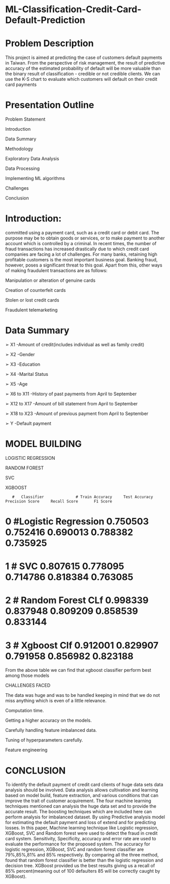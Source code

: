 # ML-Classification-Credit-Card-Default-Prediction

# Problem Description​

This project is aimed at predicting the case of customers default payments in Taiwan. From the perspective of risk management, the result of predictive accuracy of the estimated probability of default will be more valuable than the binary result of classification - credible or not credible clients. We can use the K-S chart to evaluate which customers will default on their credit card payments​

# Presentation Outline

Problem Statement​

Introduction​

Data Summary​

Methodology​

Exploratory Data Analysis​

Data Processing​

Implementing ML algorithms​

Challenges​

Conclusion​

# Introduction:​
committed using a payment card, such as a credit card or debit card. The purpose may be to obtain goods or services, or to make payment to another account which is controlled by a criminal. In recent times, the number of fraud transactions has increased drastically due to which credit card companies are facing a lot of challenges. For many banks, retaining high profitable customers is the most important business goal. Banking fraud, however, poses a significant threat to this goal. Apart from this, other ways of making fraudulent transactions are as follows:​

Manipulation or alteration of genuine cards​

Creation of counterfeit cards​

Stolen or lost credit cards​

Fraudulent telemarketing​

# Data Summary

➢ X1 -Amount of credit(includes individual as well as family credit) 

➢ X2 -Gender 

➢ X3 -Education 

➢ X4 -Marital Status 

➢ X5 -Age 

➢ X6 to X11 -History of past payments from April to September 

➢ X12 to X17 -Amount of bill statement from April to September 

➢ X18 to X23 -Amount of previous payment from April to September 

➢ Y -Default payment 

# MODEL BUILDING​

LOGISTIC REGRESSION ​

RANDOM FOREST ​

SVC​

XGBOOST ​

       #   Classifier              # Train Accuracy	    Test Accuracy	    Precision Score	    Recall Score	   F1 Score
   
#  0	     #Logistic Regression	       0.750503	          0.752416   	      0.690013	           0.788382	       0.735925
 
#  1     #	SVC                        0.807615	          0.778095	         0.714786	           0.818384	       0.763085
 
#  2	    # Random Forest CLf	         0.998339	          0.837948	         0.809209           	0.858539	       0.833144
 
#  3	      # Xgboost Clf	              0.912001           0.829907	         0.791958	           0.856982	       0.823188
 

From the above table we can find that xgboost classifier perform best among those models​

CHALLENGES FACED​

The data was huge and was to be handled keeping in mind that we do not miss anything which is even of a little relevance.​

Computation time.​

Getting a higher accuracy on the models.​

Carefully handling feature imbalanced data.​

Tuning of hyperparameters carefully.​

Feature engineering​

# CONCLUSION

To identify the default payment of credit card clients of huge data sets data analysis should be involved. Data analysis allows cultivation and learning based on model build, feature extraction, and various conditions that can improve the trait of customer acquirement. The four machine learning techniques mentioned can analysis the huge data set and to provide the accurate result. The boosting techniques which are included here can perform analysis for imbalanced dataset. By using Predictive analysis model for estimating the default payment and loss of extend and for predicting losses. In this paper, Machine learning technique like Logistic regression,  XGBoost, SVC and Random forest were used to detect the fraud in credit card system. Sensitivity, Specificity, accuracy and error rate are used to evaluate the performance for the proposed system. The accuracy for logistic regression, XGBoost, SVC and random forest classifier are 79%,85%,81% and 85% respectively. By comparing all the three method, found that random forest classifier is better than the logistic regression and decision tree. XGBoost provided us the best results giving us a recall of 85% percent(meaning out of 100 defaulters 85 will be correctly caught by XGBoost).


